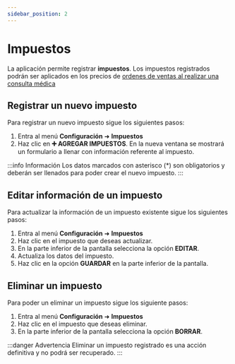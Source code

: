 ```yaml
---
sidebar_position: 2
---
```


# Impuestos

La aplicación permite registrar **impuestos**. Los impuestos registrados podrán ser aplicados en los precios de [ordenes de ventas al realizar una consulta médica](../agenda-medica.md)

## Registrar un nuevo impuesto

Para registrar un nuevo impuesto sigue los siguientes pasos:

1. Entra al menú **Configuración** ➜ **Impuestos**
2. Haz clic en  **➕ AGREGAR IMPUESTOS**. En la nueva ventana se mostrará un formulario a llenar con información referente al impuesto.  

:::info Información
Los datos marcados con asterisco (*) son obligatorios y deberán ser llenados para poder crear el nuevo impuesto.
:::

## Editar información de un impuesto

Para actualizar la información de un impuesto existente sigue los siguientes pasos:

1. Entra al menú **Configuración** ➜ **Impuestos**
2. Haz clic en el impuesto que deseas actualizar.
3. En la parte inferior de la pantalla selecciona la opción **EDITAR**.
4. Actualiza los datos del impuesto.
5. Haz clic en la opción **GUARDAR** en la parte inferior de la pantalla.

## Eliminar un impuesto

Para poder un eliminar un impuesto sigue los siguiente pasos:

1. Entra al menú **Configuración** ➜ **Impuestos**
2. Haz clic en el impuesto que deseas eliminar.
3. En la parte inferior de la pantalla selecciona la opción **BORRAR**.

:::danger Advertencia
Eliminar un impuesto registrado es una acción definitiva y no podrá ser recuperado.
:::